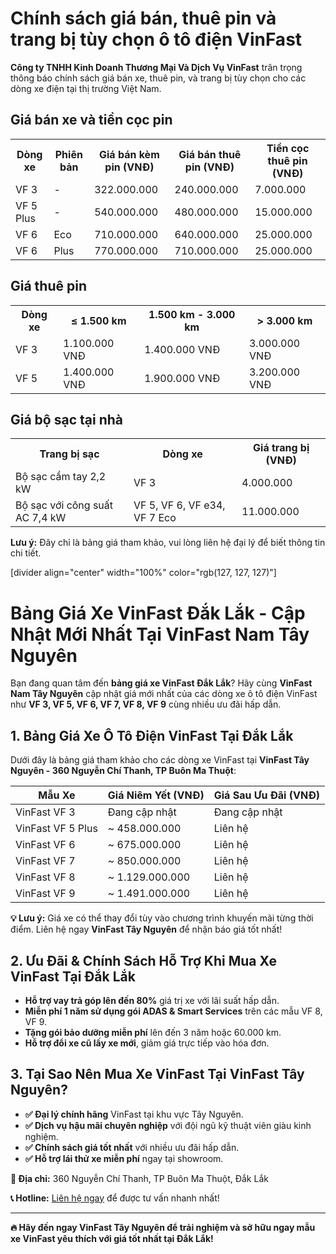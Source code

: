 <h1>Chính sách giá bán, thuê pin và trang bị tùy chọn ô tô điện VinFast</h1>
<strong>Công ty TNHH Kinh Doanh Thương Mại Và Dịch Vụ VinFast</strong> trân trọng thông báo chính sách giá bán xe, thuê pin, và trang bị tùy chọn cho các dòng xe điện tại thị trường Việt Nam.
<h2>Giá bán xe và tiền cọc pin</h2>
<table>
<tbody>
<tr>
<th>Dòng xe</th>
<th>Phiên bản</th>
<th>Giá bán kèm pin (VNĐ)</th>
<th>Giá bán thuê pin (VNĐ)</th>
<th>Tiền cọc thuê pin (VNĐ)</th>
</tr>
<tr>
<td>VF 3</td>
<td>-</td>
<td>322.000.000</td>
<td>240.000.000</td>
<td>7.000.000</td>
</tr>
<tr>
<td>VF 5 Plus</td>
<td>-</td>
<td>540.000.000</td>
<td>480.000.000</td>
<td>15.000.000</td>
</tr>
<tr>
<td>VF 6</td>
<td>Eco</td>
<td>710.000.000</td>
<td>640.000.000</td>
<td>25.000.000</td>
</tr>
<tr>
<td>VF 6</td>
<td>Plus</td>
<td>770.000.000</td>
<td>710.000.000</td>
<td>25.000.000</td>
</tr>
</tbody>
</table>
<h2>Giá thuê pin</h2>
<table>
<tbody>
<tr>
<th>Dòng xe</th>
<th>≤ 1.500 km</th>
<th>1.500 km - 3.000 km</th>
<th>&gt; 3.000 km</th>
</tr>
<tr>
<td>VF 3</td>
<td>1.100.000 VNĐ</td>
<td>1.400.000 VNĐ</td>
<td>3.000.000 VNĐ</td>
</tr>
<tr>
<td>VF 5</td>
<td>1.400.000 VNĐ</td>
<td>1.900.000 VNĐ</td>
<td>3.200.000 VNĐ</td>
</tr>
</tbody>
</table>
<h2>Giá bộ sạc tại nhà</h2>
<table>
<tbody>
<tr>
<th>Trang bị sạc</th>
<th>Dòng xe</th>
<th>Giá trang bị (VNĐ)</th>
</tr>
<tr>
<td>Bộ sạc cầm tay 2,2 kW</td>
<td>VF 3</td>
<td>4.000.000</td>
</tr>
<tr>
<td>Bộ sạc với công suất AC 7,4 kW</td>
<td>VF 5, VF 6, VF e34, VF 7 Eco</td>
<td>11.000.000</td>
</tr>
</tbody>
</table>
<strong>Lưu ý:</strong> Đây chỉ là bảng giá tham khảo, vui lòng liên hệ đại lý để biết thông tin chi tiết.

[divider align="center" width="100%" color="rgb(127, 127, 127)"]
<h1>Bảng Giá Xe VinFast Đắk Lắk - Cập Nhật Mới Nhất Tại VinFast Nam Tây Nguyên</h1>
Bạn đang quan tâm đến <strong>bảng giá xe VinFast Đắk Lắk</strong>? Hãy cùng <strong>VinFast Nam Tây Nguyên</strong> cập nhật giá mới nhất của các dòng xe ô tô điện VinFast như <strong>VF 3, VF 5, VF 6, VF 7, VF 8, VF 9</strong> cùng nhiều ưu đãi hấp dẫn.
<h2>1. Bảng Giá Xe Ô Tô Điện VinFast Tại Đắk Lắk</h2>
Dưới đây là bảng giá tham khảo cho các dòng xe VinFast tại <strong>VinFast Tây Nguyên - 360 Nguyễn Chí Thanh, TP Buôn Ma Thuột</strong>:
<table>
<thead>
<tr>
<th>Mẫu Xe</th>
<th>Giá Niêm Yết (VNĐ)</th>
<th>Giá Sau Ưu Đãi (VNĐ)</th>
</tr>
</thead>
<tbody>
<tr>
<td>VinFast VF 3</td>
<td>Đang cập nhật</td>
<td>Đang cập nhật</td>
</tr>
<tr>
<td>VinFast VF 5 Plus</td>
<td>~ 458.000.000</td>
<td>Liên hệ</td>
</tr>
<tr>
<td>VinFast VF 6</td>
<td>~ 675.000.000</td>
<td>Liên hệ</td>
</tr>
<tr>
<td>VinFast VF 7</td>
<td>~ 850.000.000</td>
<td>Liên hệ</td>
</tr>
<tr>
<td>VinFast VF 8</td>
<td>~ 1.129.000.000</td>
<td>Liên hệ</td>
</tr>
<tr>
<td>VinFast VF 9</td>
<td>~ 1.491.000.000</td>
<td>Liên hệ</td>
</tr>
</tbody>
</table>
<strong>💡 Lưu ý:</strong> Giá xe có thể thay đổi tùy vào chương trình khuyến mãi từng thời điểm. Liên hệ ngay <strong>VinFast Tây Nguyên</strong> để nhận báo giá tốt nhất!
<h2>2. Ưu Đãi &amp; Chính Sách Hỗ Trợ Khi Mua Xe VinFast Tại Đắk Lắk</h2>
<ul>
 	<li><strong>Hỗ trợ vay trả góp lên đến 80%</strong> giá trị xe với lãi suất hấp dẫn.</li>
 	<li><strong>Miễn phí 1 năm sử dụng gói ADAS &amp; Smart Services</strong> trên các mẫu VF 8, VF 9.</li>
 	<li><strong>Tặng gói bảo dưỡng miễn phí</strong> lên đến 3 năm hoặc 60.000 km.</li>
 	<li><strong>Hỗ trợ đổi xe cũ lấy xe mới</strong>, giảm giá trực tiếp vào hóa đơn.</li>
</ul>
<h2>3. Tại Sao Nên Mua Xe VinFast Tại VinFast Tây Nguyên?</h2>
<ul>
 	<li><strong>✅ Đại lý chính hãng</strong> VinFast tại khu vực Tây Nguyên.</li>
 	<li><strong>✅ Dịch vụ hậu mãi chuyên nghiệp</strong> với đội ngũ kỹ thuật viên giàu kinh nghiệm.</li>
 	<li><strong>✅ Chính sách giá tốt nhất</strong> với nhiều ưu đãi hấp dẫn.</li>
 	<li><strong>✅ Hỗ trợ lái thử xe miễn phí</strong> ngay tại showroom.</li>
</ul>
<strong>📍 Địa chỉ:</strong> 360 Nguyễn Chí Thanh, TP Buôn Ma Thuột, Đắk Lắk

<strong>📞 Hotline:</strong> <a href="https://vinfasttaynguyen.com/">Liên hệ ngay</a> để được tư vấn nhanh nhất!

<hr />

<strong>🔥 Hãy đến ngay VinFast Tây Nguyên để trải nghiệm và sở hữu ngay mẫu xe VinFast yêu thích với giá tốt nhất tại Đắk Lắk!</strong>
